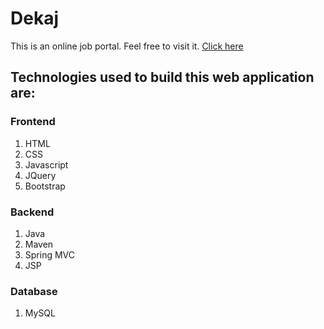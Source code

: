 # Dekaj
This is an online job portal. Feel free to visit it. [Click here](https://dekaj.herokuapp.com)

## Technologies used to build this web application are:
 
 ### Frontend
 1. HTML
 2. CSS
 3. Javascript
 4. JQuery
 5. Bootstrap
 
 ### Backend
 1. Java
 2. Maven
 3. Spring MVC
 4. JSP
 
 ### Database
 1. MySQL
